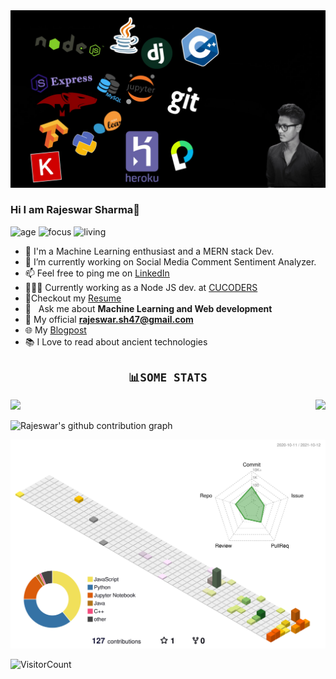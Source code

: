 
<img src="./profile-3d-contrib/PicsArt_10-12-09.03.26.jpg">

### Hi I am Rajeswar Sharma👋

![age](https://img.shields.io/badge/age-21-blue)
![focus](https://img.shields.io/badge/focus-FullStack-brightgreen)
![living](https://img.shields.io/badge/living-Agartala-3c9)

<!--
**RajeswarSharma/RajeswarSharma** is a ✨ _special_ ✨ repository because its `README.md` (this file) appears on your GitHub profile.

Here are some ideas to get you started:
-->


- 🔭 I'm a Machine Learning enthusiast and a MERN stack Dev.
- 🌱 I’m currently working on Social Media Comment Sentiment Analyzer.
- 📫 Feel free to ping me on [LinkedIn](https://www.linkedin.com/in/rajeswar-sharma/)
- 👨🏻‍💻 Currently working as a Node JS dev. at [CUCODERS](https://www.linkedin.com/company/cuchapter/mycompany/)
- 📝Checkout my [Resume](https://drive.google.com/file/d/1JIUaD0xRl20NF3Qkv12vR7SVeWZWGEfy/view?usp=sharing)
- 💬 &nbsp; Ask me about **Machine Learning and Web development**
- 📧 My official **rajeswar.sh47@gmail.com**
- 🌐 My [Blogpost](https://projectwithpython.blogspot.com/)
- 📚 I Love to read about ancient technologies

<p align="center">
  <h2 align="center"><code>📊SOME STATS</code></h4>
</p>

<img  src="https://github-readme-stats.vercel.app/api?username=RajeswarSharma&show_icons=true&theme=dark&line_height=40&count_private=true" align="right">
<img  src="https://github-readme-stats.vercel.app/api/top-langs/?username=RajeswarSharma&theme=dark">


![Rajeswar's github contribution graph](https://activity-graph.herokuapp.com/graph?username=RajeswarSharma&bg_color=000000&color=FFFFFF&line=FFFFFF&point=00FF00)

![](./profile-3d-contrib/profile-season-animate.svg)

![VisitorCount](https://profile-counter.glitch.me/RajeswarSharma/count.svg)
